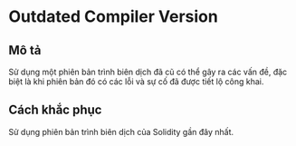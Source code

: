 # Outdated Compiler Version

## Mô tả

Sử dụng một phiên bản trình biên dịch đã cũ có thể gây ra các vấn đề, đặc biệt là khi phiên bản đó có các lỗi và sự cố đã được tiết lộ công khai.

## Cách khắc phục

Sử dụng phiên bản trình biên dịch của Solidity gần đây nhất.